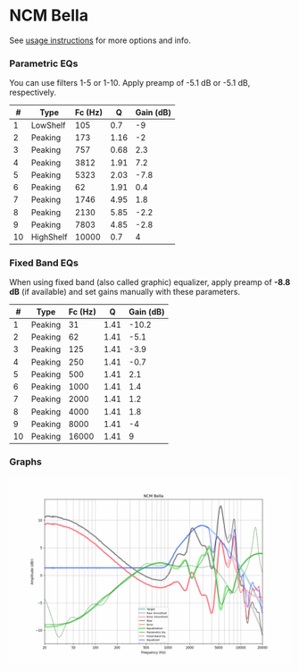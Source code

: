 # NCM Bella
See [usage instructions](https://github.com/jaakkopasanen/AutoEq#usage) for more options and info.

### Parametric EQs
You can use filters 1-5 or 1-10. Apply preamp of -5.1 dB or -5.1 dB, respectively.

|   # | Type      |   Fc (Hz) |    Q |   Gain (dB) |
|-----|-----------|-----------|------|-------------|
|   1 | LowShelf  |       105 | 0.7  |        -9   |
|   2 | Peaking   |       173 | 1.16 |        -2   |
|   3 | Peaking   |       757 | 0.68 |         2.3 |
|   4 | Peaking   |      3812 | 1.91 |         7.2 |
|   5 | Peaking   |      5323 | 2.03 |        -7.8 |
|   6 | Peaking   |        62 | 1.91 |         0.4 |
|   7 | Peaking   |      1746 | 4.95 |         1.8 |
|   8 | Peaking   |      2130 | 5.85 |        -2.2 |
|   9 | Peaking   |      7803 | 4.85 |        -2.8 |
|  10 | HighShelf |     10000 | 0.7  |         4   |

### Fixed Band EQs
When using fixed band (also called graphic) equalizer, apply preamp of **-8.8 dB** (if available) and set gains manually with these parameters.

|   # | Type    |   Fc (Hz) |    Q |   Gain (dB) |
|-----|---------|-----------|------|-------------|
|   1 | Peaking |        31 | 1.41 |       -10.2 |
|   2 | Peaking |        62 | 1.41 |        -5.1 |
|   3 | Peaking |       125 | 1.41 |        -3.9 |
|   4 | Peaking |       250 | 1.41 |        -0.7 |
|   5 | Peaking |       500 | 1.41 |         2.1 |
|   6 | Peaking |      1000 | 1.41 |         1.4 |
|   7 | Peaking |      2000 | 1.41 |         1.2 |
|   8 | Peaking |      4000 | 1.41 |         1.8 |
|   9 | Peaking |      8000 | 1.41 |        -4   |
|  10 | Peaking |     16000 | 1.41 |         9   |

### Graphs
![](./NCM%20Bella.png)
